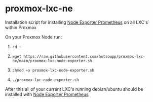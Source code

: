 # proxmox-lxc-ne
Installation script for installing [Node Exporter Prometheus](https://github.com/prometheus/node_exporter) on all LXC's within Proxmox


On your Proxmox Node run:
1. ```cd ~```

2. ```wget https://raw.githubusercontent.com/hotsoupp/proxmox-lxc-ne/main/proxmox-lxc-node-exporter.sh```

3. ```chmod +x proxmox-lxc-node-exporter.sh```

4. ```./proxmox-lxc-node-exporter.sh```

After this all of your current LXC's running debian/ubuntu should be installed with [Node Exporter Prometheus](https://github.com/prometheus/node_exporter)
